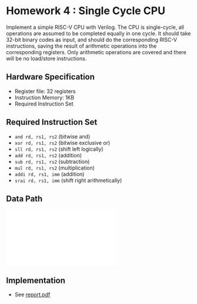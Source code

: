 # Homework 4 : Single Cycle CPU

Implement a simple RISC-V CPU with Verilog. The CPU is single-cycle, all operations are assumed to be completed equally in one cycle. It should take 32-bit binary codes as input, and should do the corresponding RISC-V instructions, saving the result of arithmetic operations into the corresponding registers. Only arithmetic operations are covered and there will be no load/store instructions.

## Hardware Specification

* Register file: 32 registers
* Instruction Memory: 1KB
* Required Instruction Set


## Required Instruction Set

* `and rd, rs1, rs2`  (bitwise and)
* `xor rd, rs1, rs2`  (bitwise exclusive or)
* `sll rd, rs1, rs2`  (shift left logically)
* `add rd, rs1, rs2`  (addition)
* `sub rd, rs1, rs2`  (subtraction)
* `mul rd, rs1, rs2`  (multiplication)
* `addi rd, rs1, imm` (addition)
* `srai rd, rs1, imm` (shift right arithmetically)

## Data Path

![hw4_datapath](hw4_datapath.pdf)

## Implementation

* See [report.pdf](https://github.com/ChiehYin-Liao/NTU_CA_2020FALL/tree/main/HW4/README/r09922136_hw4_report.pdf)
